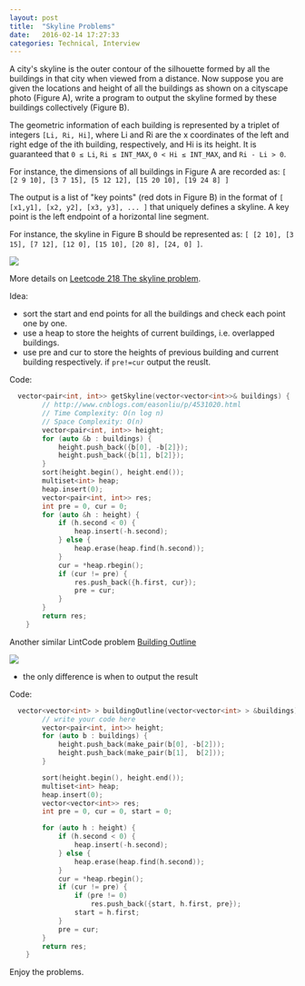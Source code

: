 ```yaml
---
layout: post
title:  "Skyline Problems"
date:   2016-02-14 17:27:33
categories: Technical, Interview
---
```


A city's skyline is the outer contour of the silhouette formed by all the buildings in that city when viewed from a distance. Now suppose you are given the locations and height of all the buildings as shown on a cityscape photo (Figure A), write a program to output the skyline formed by these buildings collectively (Figure B).

The geometric information of each building is represented by a triplet of integers `[Li, Ri, Hi]`, where Li and Ri are the x coordinates of the left and right edge of the ith building, respectively, and Hi is its height. It is guaranteed that `0 ≤ Li`, `Ri ≤ INT_MAX`, `0 < Hi ≤ INT_MAX`, and `Ri - Li > 0`.


For instance, the dimensions of all buildings in Figure A are recorded as: `[ [2 9 10], [3 7 15], [5 12 12], [15 20 10], [19 24 8] ]`

The output is a list of "key points" (red dots in Figure B) in the format of `[ [x1,y1], [x2, y2], [x3, y3], ... ]` that uniquely defines a skyline. A key point is the left endpoint of a horizontal line segment.

For instance, the skyline in Figure B should be represented as: `[ [2 10], [3 15], [7 12], [12 0], [15 10], [20 8], [24, 0] ]`.


![](http://i66.tinypic.com/2cr2hqp.png)

More details on [Leetcode 218 The skyline problem](https://leetcode.com/problems/the-skyline-problem/).

Idea:
* sort the start and end points for all the buildings and check each point one by one.
* use a heap to store the heights of current buildings, i.e. overlapped buildings.
* use pre and cur to store the heights of previous building and current building respectively. if `pre!=cur` output the reuslt.

Code:

```c
  vector<pair<int, int>> getSkyline(vector<vector<int>>& buildings) {
        // http://www.cnblogs.com/easonliu/p/4531020.html
        // Time Complexity: O(n log n)
        // Space Complexity: O(n)
        vector<pair<int, int>> height;
        for (auto &b : buildings) {
            height.push_back({b[0], -b[2]});
            height.push_back({b[1], b[2]});
        }
        sort(height.begin(), height.end());
        multiset<int> heap;
        heap.insert(0);
        vector<pair<int, int>> res;
        int pre = 0, cur = 0;
        for (auto &h : height) {
            if (h.second < 0) {
                heap.insert(-h.second);
            } else {
                heap.erase(heap.find(h.second));
            }
            cur = *heap.rbegin();
            if (cur != pre) {
                res.push_back({h.first, cur});
                pre = cur;
            }
        }
        return res;
    }
```

Another similar LintCode problem [Building Outline](http://www.lintcode.com/en/problem/building-outline/)

![](http://www.lintcode.com/media/problem/jiuzhang3.jpg)
* the only difference is when to output the result

Code:

```c
  vector<vector<int> > buildingOutline(vector<vector<int> > &buildings) {
        // write your code here
        vector<pair<int, int>> height;
        for (auto b : buildings) {
            height.push_back(make_pair(b[0], -b[2]));
            height.push_back(make_pair(b[1],  b[2]));
        }

        sort(height.begin(), height.end());
        multiset<int> heap;
        heap.insert(0);
        vector<vector<int>> res;
        int pre = 0, cur = 0, start = 0;

        for (auto h : height) {
            if (h.second < 0) {
                heap.insert(-h.second);
            } else {
                heap.erase(heap.find(h.second));
            }
            cur = *heap.rbegin();
            if (cur != pre) {
                if (pre != 0)
                    res.push_back({start, h.first, pre});   
                start = h.first;
            }
            pre = cur;
        }
        return res;
    }
```

Enjoy the problems.
